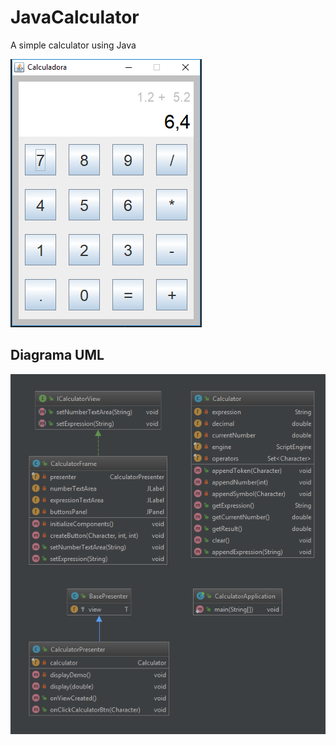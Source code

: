# JavaCalculator
A simple calculator using Java

![preview](preview.png)

## Diagrama UML
![UML](diagramaUML.png)